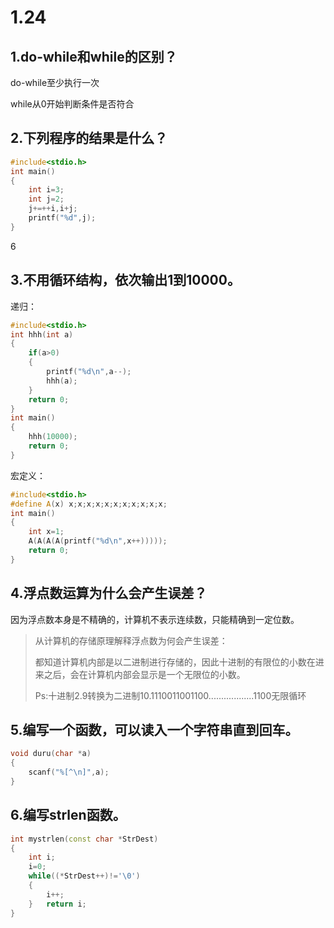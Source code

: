 

# 1.24

## 1.do-while和while的区别？

do-while至少执行一次

while从0开始判断条件是否符合

## 2.下列程序的结果是什么？

```c++
#include<stdio.h>
int main()
{
    int i=3;
    int j=2;
    j+=++i,i+j;
    printf("%d",j);
}
```

6

## 3.不用循环结构，依次输出1到10000。

递归：

```c++
#include<stdio.h>
int hhh(int a)
{
	if(a>0)
	{
		printf("%d\n",a--);
		hhh(a);
	}
	return 0;
}
int main()
{
	hhh(10000);
	return 0;
}
```

宏定义：

```c++
#include<stdio.h>
#define A(x) x;x;x;x;x;x;x;x;x;x;x;
int main()
{
	int x=1;
	A(A(A(A(printf("%d\n",x++)))));
	return 0;
}
```

## 4.浮点数运算为什么会产生误差？

因为浮点数本身是不精确的，计算机不表示连续数，只能精确到一定位数。

> 从计算机的存储原理解释浮点数为何会产生误差：
>
>  都知道计算机内部是以二进制进行存储的，因此十进制的有限位的小数在进来之后，会在计算机内部会显示是一个无限位的小数。
>
> Ps:十进制2.9转换为二进制10.1110011001100..................1100无限循环

## 5.编写一个函数，可以读入一个字符串直到回车。

```c
void duru(char *a)
{
	scanf("%[^\n]",a);
}
```

## 6.编写strlen函数。

```c++
int mystrlen(const char *StrDest)
{
	int i;
	i=0;
	while((*StrDest++)!='\0')
	{ 
		i++;
	}	return i;
}
```

